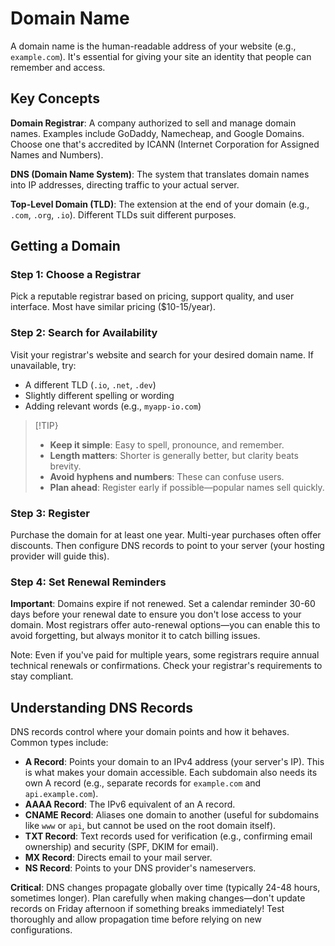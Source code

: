 # Domain Name

A domain name is the human-readable address of your website (e.g., `example.com`). It's essential for giving your site an identity that people can remember and access.

## Key Concepts

**Domain Registrar**: A company authorized to sell and manage domain names. Examples include GoDaddy, Namecheap, and Google Domains. Choose one that's accredited by ICANN (Internet Corporation for Assigned Names and Numbers).

**DNS (Domain Name System)**: The system that translates domain names into IP addresses, directing traffic to your actual server.

**Top-Level Domain (TLD)**: The extension at the end of your domain (e.g., `.com`, `.org`, `.io`). Different TLDs suit different purposes.

## Getting a Domain

### Step 1: Choose a Registrar
Pick a reputable registrar based on pricing, support quality, and user interface. Most have similar pricing ($10-15/year).

### Step 2: Search for Availability
Visit your registrar's website and search for your desired domain name. If unavailable, try:
- A different TLD (`.io`, `.net`, `.dev`)
- Slightly different spelling or wording
- Adding relevant words (e.g., `myapp-io.com`)

> [!TIP}
> - **Keep it simple**: Easy to spell, pronounce, and remember.
> - **Length matters**: Shorter is generally better, but clarity beats brevity.
> - **Avoid hyphens and numbers**: These can confuse users.
> - **Plan ahead**: Register early if possible—popular names sell quickly.

### Step 3: Register
Purchase the domain for at least one year. Multi-year purchases often offer discounts. Then configure DNS records to point to your server (your hosting provider will guide this).

### Step 4: Set Renewal Reminders

**Important**: Domains expire if not renewed. Set a calendar reminder 30-60 days before your renewal date to ensure you don't lose access to your domain. Most registrars offer auto-renewal options—you can enable this to avoid forgetting, but always monitor it to catch billing issues.

Note: Even if you've paid for multiple years, some registrars require annual technical renewals or confirmations. Check your registrar's requirements to stay compliant.

## Understanding DNS Records

DNS records control where your domain points and how it behaves. Common types include:

- **A Record**: Points your domain to an IPv4 address (your server's IP). This is what makes your domain accessible. Each subdomain also needs its own A record (e.g., separate records for `example.com` and `api.example.com`).
- **AAAA Record**: The IPv6 equivalent of an A record.
- **CNAME Record**: Aliases one domain to another (useful for subdomains like `www` or `api`, but cannot be used on the root domain itself).
- **TXT Record**: Text records used for verification (e.g., confirming email ownership) and security (SPF, DKIM for email).
- **MX Record**: Directs email to your mail server.
- **NS Record**: Points to your DNS provider's nameservers.

**Critical**: DNS changes propagate globally over time (typically 24-48 hours, sometimes longer). Plan carefully when making changes—don't update records on Friday afternoon if something breaks immediately! Test thoroughly and allow propagation time before relying on new configurations.




